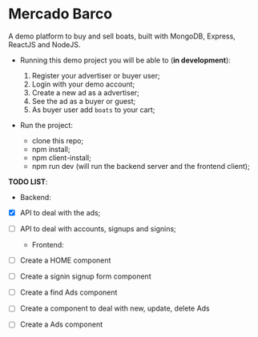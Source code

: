 # Mercado Barco

A demo platform to buy and sell boats, built with MongoDB, Express, ReactJS and NodeJS.

- Running this demo project you will be able to (**in development**):
  1. Register your advertiser or buyer user;
  2. Login with your demo account;
  3. Create a new ad as a advertiser;
  4. See the ad as a buyer or guest;
  5. As buyer user add `boats` to your cart;


- Run the project:
  - clone this repo;
  - npm install;
  - npm client-install;
  - npm run dev (will run the backend server and the frontend client);


**TODO LIST**:

  - Backend:
- [X] API to deal with the ads;
- [ ] API to deal with accounts, signups and signins;

  - Frontend:
- [ ] Create a HOME component
- [ ] Create a signin signup form component
- [ ] Create a find Ads component
- [ ] Create a component to deal with new, update, delete Ads
- [ ] Create a Ads component
